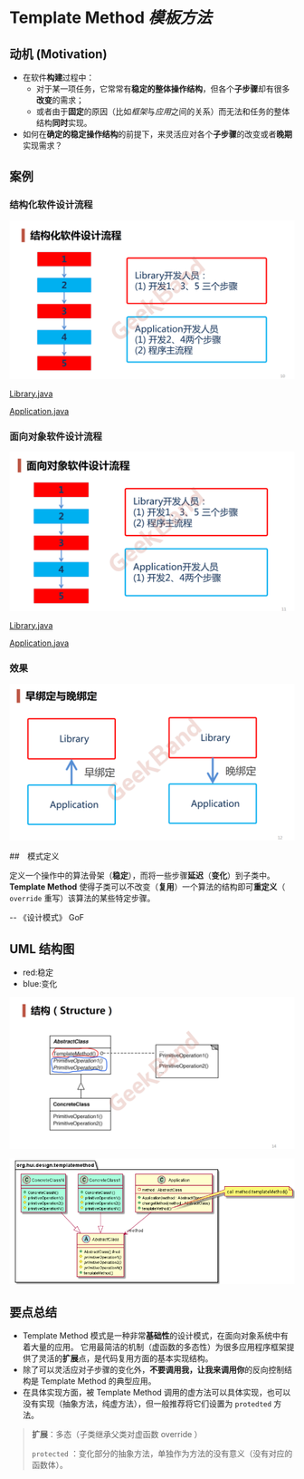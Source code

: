 # Template Method *模板方法*

## 动机 (Motivation)

* 在软件**构建**过程中：
  * 对于某一项任务，它常常有**稳定的整体操作结构**，但各个**子步骤**却有很多**改变**的需求；
  * 或者由于**固定**的原因（比如*框架*与*应用*之间的关系）而无法和任务的整体结构**同时**实现。
* 如何在**确定的稳定操作结构**的前提下，来灵活应对各个**子步骤**的改变或者**晚期**实现需求？

## 案例

### 结构化软件设计流程

![结构化软件设计流程](结构化软件设计流程.png)

[Library.java](../../../../main/java/org/tutorials/design/patterns/template_method/motivation/Library.java)

[Application.java](../../../../main/java/org/tutorials/design/patterns/template_method/motivation/Application.java)

### 面向对象软件设计流程

![面向对象软件设计流程](面向对象软件设计流程.png)

[Library.java](../../../../main/java/org/tutorials/design/patterns/template_method/pattern/Library.java)

[Application.java](../../../../main/java/org/tutorials/design/patterns/template_method/pattern/Application.java)

### 效果

![早绑定与晚绑定](早绑定与晚绑定.png)

##　模式定义

定义一个操作中的算法骨架（**稳定**），而将一些步骤**延迟**（**变化**）到子类中。
**Template Method** 使得子类可以不改变（**复用**）一个算法的结构即可**重定义**（ `override` 重写）该算法的某些特定步骤。

-- 《设计模式》 GoF

## UML 结构图

* red:稳定
* blue:变化

![UML](UML.png)

![template-method](./urm/template-method.urm.png)

## 要点总结

* Template Method 模式是一种非常**基础性**的设计模式，在面向对象系统中有着大量的应用。
  它用最简洁的机制（虚函数的多态性）为很多应用程序框架提供了灵活的**扩展**点，是代码复用方面的基本实现结构。
* 除了可以灵活应对子步骤的变化外，**不要调用我，让我来调用你**的反向控制结构是 Template Method 的典型应用。
* 在具体实现方面，被 Template Method 调用的虚方法可以具体实现，也可以没有实现（抽象方法，纯虚方法），但一般推荐将它们设置为 `protedted` 方法。


> **扩展**：多态（子类继承父类对虚函数 override ）
> 
> `protected` ：变化部分的抽象方法，单独作为方法的没有意义（没有对应的函数体）。
